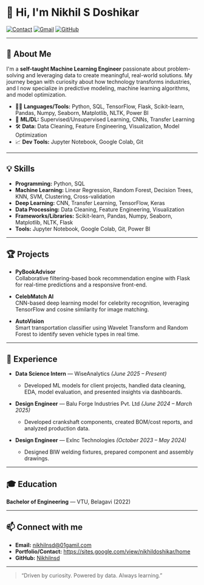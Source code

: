 # 👋 Hi, I'm Nikhil S Doshikar

[![Contact](https://img.shields.io/badge/Contact%20Me-Portfolio-green?style=flat-square&logo=google-chrome&logoColor=white&link=https://sites.google.com/view/nikhildoshikar/contact-info?authuser=0)](https://sites.google.com/view/nikhildoshikar/contact-info?authuser=0)
[![Gmail](https://img.shields.io/badge/Email-nikhilnsd%4001gamil.com-red?style=flat-square&logo=gmail&logoColor=white)](mailto:nikhilnsd@01gamil.com)
[![GitHub](https://img.shields.io/badge/GitHub-Nikhilnsd-black?style=flat-square&logo=github&logoColor=white)](https://github.com/Nikhilnsd)

---

## 🚀 About Me

I'm a **self-taught Machine Learning Engineer** passionate about problem-solving and leveraging data to create meaningful, real-world solutions. My journey began with curiosity about how technology transforms industries, and I now specialize in predictive modeling, machine learning algorithms, and model optimization.

- 🧑‍💻 **Languages/Tools:** Python, SQL, TensorFlow, Flask, Scikit-learn, Pandas, Numpy, Seaborn, Matplotlib, NLTK, Power BI
- 🧠 **ML/DL:** Supervised/Unsupervised Learning, CNNs, Transfer Learning
- 🛠️ **Data:** Data Cleaning, Feature Engineering, Visualization, Model Optimization
- 📈 **Dev Tools:** Jupyter Notebook, Google Colab, Git

---

## 💡 Skills

- **Programming:** Python, SQL
- **Machine Learning:** Linear Regression, Random Forest, Decision Trees, KNN, SVM, Clustering, Cross-validation
- **Deep Learning:** CNN, Transfer Learning, TensorFlow, Keras
- **Data Processing:** Data Cleaning, Feature Engineering, Visualization
- **Frameworks/Libraries:** Scikit-learn, Pandas, Numpy, Seaborn, Matplotlib, NLTK, Flask
- **Tools:** Jupyter Notebook, Google Colab, Git, Power BI

---

## 🏆 Projects

- **PyBookAdvisor**  
  Collaborative filtering-based book recommendation engine with Flask for real-time predictions and a responsive front-end.

- **CelebMatch AI**  
  CNN-based deep learning model for celebrity recognition, leveraging TensorFlow and cosine similarity for image matching.

- **AutoVision**  
  Smart transportation classifier using Wavelet Transform and Random Forest to identify seven vehicle types in real time.

---

## 💼 Experience

- **Data Science Intern** — WiseAnalytics _(June 2025 – Present)_  
  - Developed ML models for client projects, handled data cleaning, EDA, model evaluation, and presented insights via dashboards.

- **Design Engineer** — Balu Forge Industries Pvt. Ltd _(June 2024 – March 2025)_  
  - Developed crankshaft components, created BOM/cost reports, and analyzed production data.

- **Design Engineer** — Exlnc Technologies _(October 2023 – May 2024)_  
  - Designed BIW welding fixtures, prepared component and assembly drawings.

---

## 🎓 Education

**Bachelor of Engineering** — VTU, Belagavi (2022)

---

## 📫 Connect with me

- **Email:** nikhilnsd@01gamil.com
- **Portfolio/Contact:** https://sites.google.com/view/nikhildoshikar/home
- **GitHub:** [Nikhilnsd](https://github.com/Nikhilnsd)

---

> “Driven by curiosity. Powered by data. Always learning.”


<!--
**Nikhilnsd/Nikhilnsd** is a ✨ _special_ ✨ repository because its `README.md` (this file) appears on your GitHub profile.

Here are some ideas to get you started:

- 🔭 I’m currently working on ...
- 🌱 I’m currently learning ...
- 👯 I’m looking to collaborate on ...
- 🤔 I’m looking for help with ...
- 💬 Ask me about ...
- 📫 How to reach me: ...
- 😄 Pronouns: ...
- ⚡ Fun fact: ...
-->
